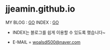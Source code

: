 # jjeamin.github.io

MY BLOG : [GO](https://jjeamin.github.io/)
INDEX : [GO](https://jjeamin.github.io/index/)

- INDEX는 블로그를 쉽게 이용할 수 있도록 했습니다~

- E-MAIL = woalsdl500@naver.com
